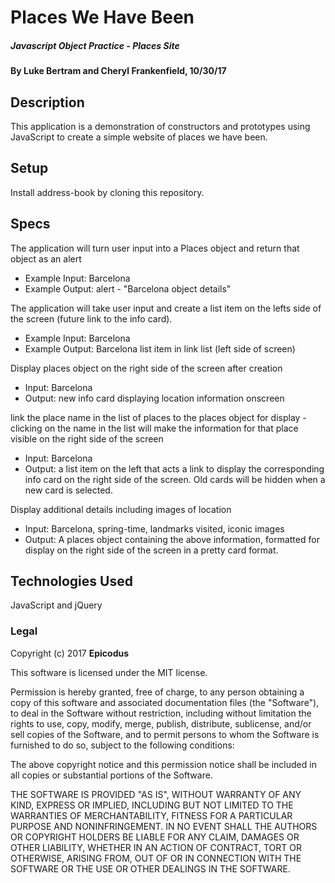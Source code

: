 # Places We Have Been

##### Javascript Object Practice - Places Site

#### By Luke Bertram and Cheryl Frankenfield, 10/30/17

## Description

This application is a demonstration of constructors and prototypes using JavaScript to create a simple website of places we have been.

## Setup

Install address-book by cloning this repository.

## Specs

The application will turn user input into a Places object and return that object as an alert
* Example Input: Barcelona
* Example Output: alert - "Barcelona object details"

The application will take user input and create a list item on the lefts side of the screen (future link to the info card).
* Example Input: Barcelona
* Example Output: Barcelona list item in link list (left side of screen)

Display places object on the right side of the screen after creation
* Input: Barcelona
* Output: new info card displaying location information onscreen

link the place name in the list of places to the places object for display - clicking on the name in the list will make the information for that place visible on the right side of the screen
* Input: Barcelona
* Output: a list item on the left that acts a link to display the corresponding info card on the right side of the screen. Old cards will be hidden when a new card is selected.

Display additional details including images of location
* Input: Barcelona, spring-time, landmarks visited, iconic images
* Output: A places object containing the above information, formatted for display on the right side of the screen in a pretty card format.

## Technologies Used

JavaScript and jQuery

### Legal

Copyright (c) 2017 **Epicodus**

This software is licensed under the MIT license.

Permission is hereby granted, free of charge, to any person obtaining a copy
of this software and associated documentation files (the "Software"), to deal
in the Software without restriction, including without limitation the rights
to use, copy, modify, merge, publish, distribute, sublicense, and/or sell
copies of the Software, and to permit persons to whom the Software is
furnished to do so, subject to the following conditions:

The above copyright notice and this permission notice shall be included in
all copies or substantial portions of the Software.

THE SOFTWARE IS PROVIDED "AS IS", WITHOUT WARRANTY OF ANY KIND, EXPRESS OR
IMPLIED, INCLUDING BUT NOT LIMITED TO THE WARRANTIES OF MERCHANTABILITY,
FITNESS FOR A PARTICULAR PURPOSE AND NONINFRINGEMENT. IN NO EVENT SHALL THE
AUTHORS OR COPYRIGHT HOLDERS BE LIABLE FOR ANY CLAIM, DAMAGES OR OTHER
LIABILITY, WHETHER IN AN ACTION OF CONTRACT, TORT OR OTHERWISE, ARISING FROM,
OUT OF OR IN CONNECTION WITH THE SOFTWARE OR THE USE OR OTHER DEALINGS IN
THE SOFTWARE.
